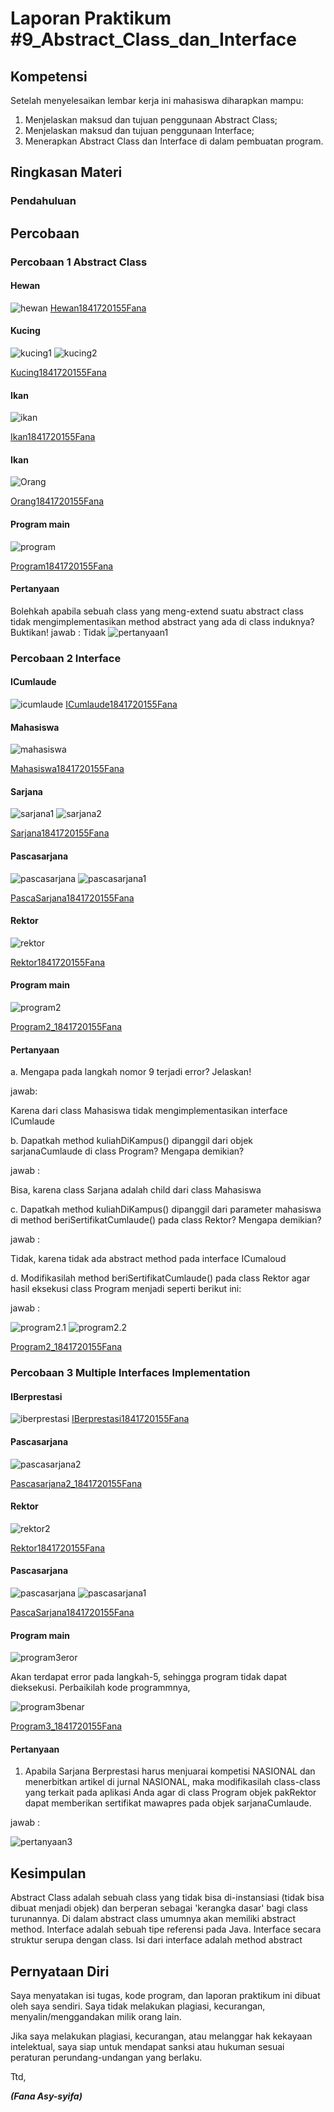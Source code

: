 # Laporan Praktikum #9_Abstract_Class_dan_Interface

## Kompetensi

Setelah menyelesaikan lembar kerja ini mahasiswa diharapkan mampu: 
1. Menjelaskan maksud dan tujuan penggunaan Abstract Class; 
2. Menjelaskan maksud dan tujuan penggunaan Interface; 
3. Menerapkan Abstract Class dan Interface di dalam pembuatan program. 

## Ringkasan Materi

### Pendahuluan


## Percobaan

### Percobaan 1  Abstract Class 

#### Hewan 

![hewan](img/hewan.PNG)
[Hewan1841720155Fana](../../src/9_Abstract_Class_dan_Interface/Hewan1841720155Fana.java)

#### Kucing

![kucing1](img/kucing1.PNG)
![kucing2](img/kucing2.PNG)

[Kucing1841720155Fana](../../src/9_Abstract_Class_dan_Interface/Kucing1841720155Fana.java)

#### Ikan

![ikan](img/ikan.PNG)

[Ikan1841720155Fana](../../src/9_Abstract_Class_dan_Interface/Ikan1841720155Fana.java)

#### Ikan

![Orang](img/Orang.PNG)

[Orang1841720155Fana](../../src/9_Abstract_Class_dan_Interface/Orang1841720155Fana.java)

#### Program main

![program](img/program.PNG)

[Program1841720155Fana](../../src/9_Abstract_Class_dan_Interface/Program1841720155Fana.java)

#### Pertanyaan

Bolehkah apabila sebuah class yang meng-extend suatu abstract class tidak mengimplementasikan method abstract yang ada di class induknya? Buktikan!
jawab :
Tidak 
![pertanyaan1](img/pertanyaan1.PNG)

### Percobaan 2 Interface 

#### ICumlaude 

![icumlaude](img/icumlaude.PNG)
[ICumlaude1841720155Fana](../../src/9_Abstract_Class_dan_Interface/Icumlaude1841720155Fana.java)

#### Mahasiswa

![mahasiswa](img/mahasiswa.PNG)

[Mahasiswa1841720155Fana](../../src/9_Abstract_Class_dan_Interface/Mahasiswa1841720155Fana.java)

#### Sarjana

![sarjana1](img/sarjana1.PNG)
![sarjana2](img/sarjana2.PNG)

[Sarjana1841720155Fana](../../src/9_Abstract_Class_dan_Interface/Sarjana1841720155Fana.java)

#### Pascasarjana

![pascasarjana](img/pascasarjana.PNG)
![pascasarjana1](img/pascasarjana1.PNG)

[PascaSarjana1841720155Fana](../../src/9_Abstract_Class_dan_Interface/PascaSarjana1841720155Fana.java)

#### Rektor

![rektor](img/rektor.PNG)

[Rektor1841720155Fana](../../src/9_Abstract_Class_dan_Interface/Rektor1841720155Fana.java)

#### Program main

![program2](img/program2.PNG)

[Program2_1841720155Fana](../../src/9_Abstract_Class_dan_Interface/Program2_1841720155Fana.java)

#### Pertanyaan

a. Mengapa pada langkah nomor 9 terjadi error? Jelaskan!

jawab:

Karena dari class Mahasiswa tidak mengimplementasikan interface ICumlaude

b. Dapatkah method kuliahDiKampus() dipanggil dari objek sarjanaCumlaude di class Program? Mengapa demikian?  

jawab :

Bisa, karena class Sarjana adalah child dari class Mahasiswa

c. Dapatkah method kuliahDiKampus() dipanggil dari parameter mahasiswa di method beriSertifikatCumlaude() pada class Rektor? Mengapa demikian? 

jawab :

Tidak, karena tidak ada abstract method pada interface ICumaloud

d. Modifikasilah method beriSertifikatCumlaude() pada class Rektor agar hasil eksekusi class Program menjadi seperti berikut ini: 

jawab :

![program2.1](img/program2.1.PNG)
![program2.2](img/program2.2.PNG)

[Program2_1841720155Fana](../../src/9_Abstract_Class_dan_Interface/Program2_1841720155Fana.java)

### Percobaan 3 Multiple Interfaces Implementation 

#### IBerprestasi

![iberprestasi](img/iberprestasi.PNG)
[IBerprestasi1841720155Fana](../../src/9_Abstract_Class_dan_Interface/IBerprestasi1841720155Fana.java)

#### Pascasarjana

![pascasarjana2](img/pascasarjana2.PNG)

[Pascasarjana2_1841720155Fana](../../src/9_Abstract_Class_dan_Interface/Pascasarjana2_1841720155Fana.java)

#### Rektor

![rektor2](img/rektor2.PNG)

[Rektor1841720155Fana](../../src/9_Abstract_Class_dan_Interface/Rektor1841720155Fana.java)

#### Pascasarjana

![pascasarjana](img/pascasarjana.PNG)
![pascasarjana1](img/pascasarjana1.PNG)

[PascaSarjana1841720155Fana](../../src/9_Abstract_Class_dan_Interface/PascaSarjana1841720155Fana.java)

#### Program main

![program3eror](img/program3eror.PNG)

Akan terdapat error pada langkah-5, sehingga program tidak dapat dieksekusi. Perbaikilah kode programmnya,

![program3benar](img/program3benar.PNG)

[Program3_1841720155Fana](../../src/9_Abstract_Class_dan_Interface/Program3_1841720155Fana.java)

#### Pertanyaan

1. Apabila Sarjana Berprestasi harus menjuarai kompetisi NASIONAL dan menerbitkan artikel di jurnal NASIONAL, maka modifikasilah class-class yang terkait pada aplikasi Anda agar di class Program objek pakRektor dapat memberikan sertifikat mawapres pada objek sarjanaCumlaude. 

jawab :

![pertanyaan3](img/pertanyaan3.PNG)

## Kesimpulan

Abstract Class adalah sebuah class yang tidak bisa di-instansiasi (tidak bisa dibuat menjadi objek) dan berperan sebagai 'kerangka dasar' bagi class turunannya. Di dalam abstract class umumnya akan memiliki abstract method.  Interface adalah sebuah tipe referensi pada Java. Interface secara struktur serupa dengan class. Isi dari interface adalah method abstract 

## Pernyataan Diri

Saya menyatakan isi tugas, kode program, dan laporan praktikum ini dibuat oleh saya sendiri. Saya tidak melakukan plagiasi, kecurangan, menyalin/menggandakan milik orang lain.

Jika saya melakukan plagiasi, kecurangan, atau melanggar hak kekayaan intelektual, saya siap untuk mendapat sanksi atau hukuman sesuai peraturan perundang-undangan yang berlaku.

Ttd,



***(Fana Asy-syifa)***

